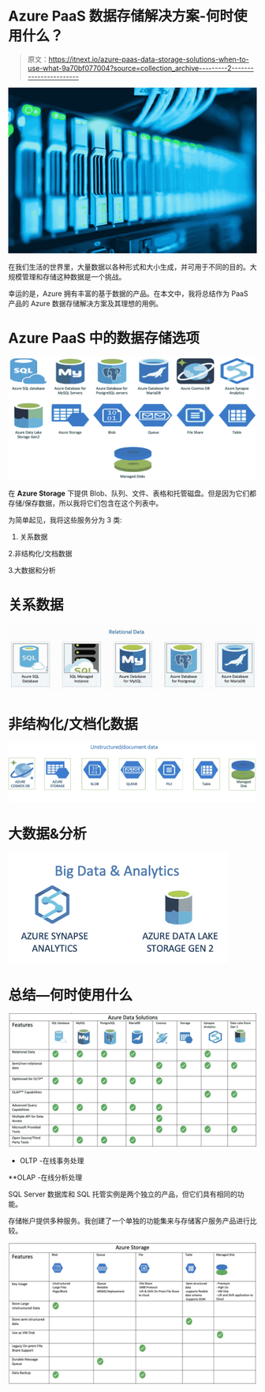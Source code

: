 # Azure PaaS 数据存储解决方案-何时使用什么？

> 原文：<https://itnext.io/azure-paas-data-storage-solutions-when-to-use-what-9a70bf077004?source=collection_archive---------2----------------------->

![](img/3664c00a3264431047f44a78f845ef2f.png)

在我们生活的世界里，大量数据以各种形式和大小生成，并可用于不同的目的。大规模管理和存储这种数据是一个挑战。

幸运的是，Azure 拥有丰富的基于数据的产品。在本文中，我将总结作为 PaaS 产品的 Azure 数据存储解决方案及其理想的用例。

# **Azure PaaS 中的数据存储选项**

![](img/6f1e01d8f6faf0aa48a8a34a2ad2a8a4.png)

在 **Azure Storage** 下提供 Blob、队列、文件、表格和托管磁盘。但是因为它们都存储/保存数据，所以我将它们包含在这个列表中。

为简单起见，我将这些服务分为 3 类:

1.  关系数据

2.非结构化/文档数据

3.大数据和分析

# **关系数据**

![](img/a0887a8b9efe11361117582b65c3f8bb.png)

# **非结构化/文档化数据**

![](img/661ddde8d9e3f13f25ea4403b1d5cf0d.png)

# **大数据&分析**

![](img/01ba58d6165f0441c493605b1e3d3abf.png)

# **总结—何时使用什么**

![](img/23532d12350c3ad51fd32c4a259c3c2c.png)

* OLTP -在线事务处理

**OLAP -在线分析处理

SQL Server 数据库和 SQL 托管实例是两个独立的产品，但它们具有相同的功能。

存储帐户提供多种服务。我创建了一个单独的功能集来与存储客户服务产品进行比较。

![](img/02a5aaad4fb1e32f53b43ee0e3df9285.png)